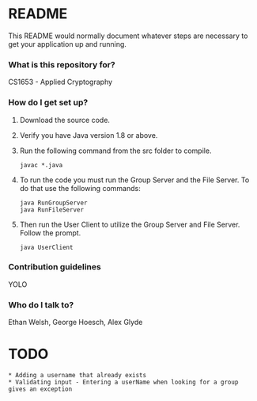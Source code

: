 # README #

This README would normally document whatever steps are necessary to get your application up and running.

### What is this repository for? ###

CS1653 - Applied Cryptography

### How do I get set up? ###

1. Download the source code.
2. Verify you have Java version 1.8 or above.
3. Run the following command from the src folder to compile.

    ``` javac *.java ```

4. To run the code you must run the Group Server and the File Server. To do that use the following commands:

    ``` java RunGroupServer ```  
    ``` java RunFileServer ```

5. Then run the User Client to utilize the Group Server and File Server. Follow the prompt.

    ``` java UserClient ```

### Contribution guidelines ###

YOLO

### Who do I talk to? ###

Ethan Welsh, George Hoesch, Alex Glyde

# TODO 
    * Adding a username that already exists
    * Validating input - Entering a userName when looking for a group gives an exception
